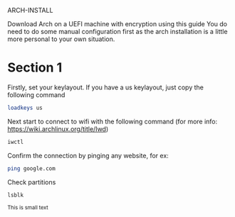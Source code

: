   ARCH-INSTALL

Download Arch on a UEFI machine with encryption using this guide
You do need to do some manual configuration first as the arch installation is a little more personal to your own situation.


# Section 1
Firstly, set your keylayout. If you have a us keylayout, just copy the following command
```bash
loadkeys us
```
Next start to connect to wifi with the following command (for more info: https://wiki.archlinux.org/title/Iwd)
```bash
iwctl
```
Confirm the connection by pinging any website, for ex: 
```bash
ping google.com
```
Check partitions
```bash
lsblk
```
<small>This is small text</small>




